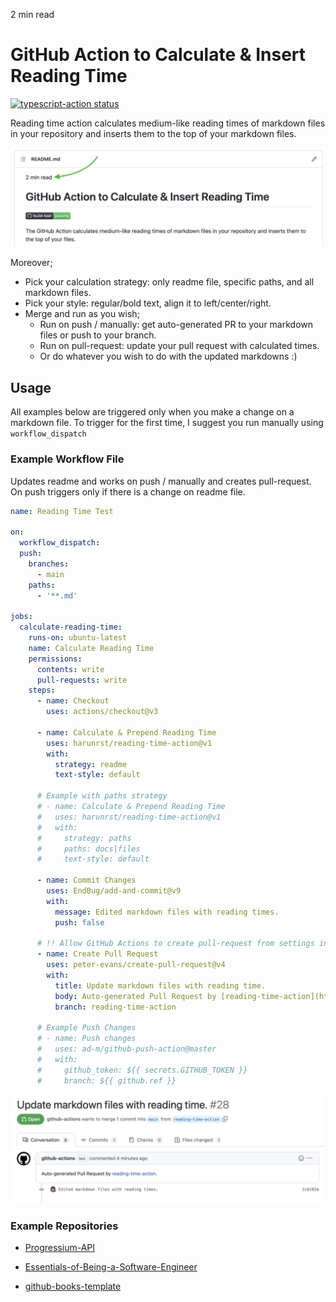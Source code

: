 <p id="reading-time-action-id" align="left">2 min read</p>

# GitHub Action to Calculate & Insert Reading Time

<a href="https://github.com/harunrst/reading-time-action/actions"><img alt="typescript-action status" src="https://github.com/harunrst/reading-time-action/workflows/build-test/badge.svg"></a>

Reading time action calculates medium-like reading times of markdown files in your repository and inserts them to the top of your markdown files.

![](./assets/example.jpg)

Moreover;

- Pick your calculation strategy: only readme file, specific paths, and all markdown files.
- Pick your style: regular/bold text, align it to left/center/right.
- Merge and run as you wish;
  - Run on push / manually: get auto-generated PR to your markdown files or push to your branch.
  - Run on pull-request: update your pull request with calculated times.
  - Or do whatever you wish to do with the updated markdowns :)

## Usage

All examples below are triggered only when you make a change on a markdown file. To trigger for the first time, I suggest you run manually using `workflow_dispatch`

### Example Workflow File

Updates readme and works on push / manually and creates pull-request. On push triggers only if there is a change on readme file.

```yaml
name: Reading Time Test

on:
  workflow_dispatch:
  push:
    branches:
      - main
    paths:
      - '**.md'

jobs:
  calculate-reading-time:
    runs-on: ubuntu-latest
    name: Calculate Reading Time
    permissions:
      contents: write
      pull-requests: write
    steps:
      - name: Checkout
        uses: actions/checkout@v3

      - name: Calculate & Prepend Reading Time
        uses: harunrst/reading-time-action@v1
        with:
          strategy: readme
          text-style: default

      # Example with paths strategy
      # - name: Calculate & Prepend Reading Time
      #   uses: harunrst/reading-time-action@v1
      #   with:
      #     strategy: paths
      #     paths: docs|files
      #     text-style: default

      - name: Commit Changes
        uses: EndBug/add-and-commit@v9
        with:
          message: Edited markdown files with reading times.
          push: false

      # !! Allow GitHub Actions to create pull-request from settings in your repository
      - name: Create Pull Request
        uses: peter-evans/create-pull-request@v4
        with:
          title: Update markdown files with reading time.
          body: Auto-generated Pull Request by [reading-time-action](https://github.com/harunrst/reading-time-action).
          branch: reading-time-action

      # Example Push Changes
      # - name: Push changes
      #   uses: ad-m/github-push-action@master
      #   with:
      #     github_token: ${{ secrets.GITHUB_TOKEN }}
      #     branch: ${{ github.ref }}
```

![](./assets/pull_request.jpeg)

### Example Repositories

- [Progressium-API](https://github.com/harunrst/Progressium-Api)

- [Essentials-of-Being-a-Software-Engineer](https://github.com/harunrst/Essentials-of-Being-a-Software-Engineer)

- [github-books-template](https://github.com/harunrst/github-books-template)
